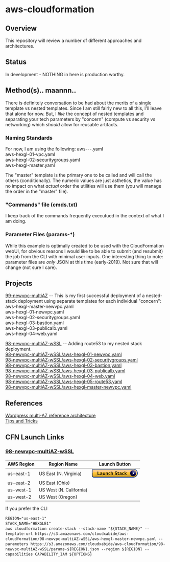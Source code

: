 # aws-cloudformation

## Overview
This repository will review a number of different approaches and architectures.

## Status
In development - NOTHING in here is production worthy.

## Method(s).. maannn..
There is definitely conversation to be had about the merits of a single template vs nested templates.  Since I am still fairly new to all this, I'll leave that alone for now.  But, I *like* the concept of nested templates and separating your tech parameters by "concern" (compute vs security vs networking) which *should* allow for reusable artifacts.  
### Naming Standards
For now, I am using the following:
aws-<project>-<numeric value>-<concern>.yaml  
aws-hexgl-01-vpc.yaml  
aws-hexgl-02-securitygroups.yaml  
aws-hexgl-master.yaml  

The "master" template is the primary one to be called and will call the others (conditionally).  The numeric values are just asthetics, the value has no impact on what *actual* order the utilities will use them (you will manage the order in the "master" file).

### "Commands" file (cmds.txt)
I keep track of the commands frequently executued in the context of what I am doing.

### Parameter Files (params-*)
While this example is optimally created to be used with the CloudFormation webUI, for obvious reasons I would like to be able to submit (and resubmit) the job from the CLI with minimal user inputs.  One interesting thing to note: parameter files are *only* JSON at this time (early-2019).  Not sure that will change (not sure I care).

## Projects
[99-newvpc-multiAZ](99-newvpc-multiAZ) -- This is my first successful deployment of a nested-stack deployment using separate templates for each individual "concern":  
aws-hexgl-master-newvpc.yaml  
aws-hexgl-01-newvpc.yaml  
aws-hexgl-02-securitygroups.yaml  
aws-hexgl-03-bastion.yaml  
aws-hexgl-03-publicalb.yaml  
aws-hexgl-04-web.yaml  

[98-newvpc-multiAZ-wSSL](98-newvpc-multiAZ-wSSL) -- Adding route53 to my nested stack deployment.  
[98-newvpc-multiAZ-wSSL/aws-hexgl-01-newvpc.yaml](98-newvpc-multiAZ-wSSL/aws-hexgl-01-newvpc.yaml)  
[98-newvpc-multiAZ-wSSL/aws-hexgl-02-securitygroups.yaml](98-newvpc-multiAZ-wSSL/aws-hexgl-02-securitygroups.yaml)  
[98-newvpc-multiAZ-wSSL/aws-hexgl-03-bastion.yaml](98-newvpc-multiAZ-wSSL/aws-hexgl-03-bastion.yaml)  
[98-newvpc-multiAZ-wSSL/aws-hexgl-03-publicalb.yaml](98-newvpc-multiAZ-wSSL/aws-hexgl-03-publicalb.yaml)    
[98-newvpc-multiAZ-wSSL/aws-hexgl-04-web.yaml](98-newvpc-multiAZ-wSSL/aws-hexgl-04-web.yaml)  
[98-newvpc-multiAZ-wSSL/aws-hexgl-05-route53.yaml](98-newvpc-multiAZ-wSSL/aws-hexgl-05-route53.yaml)  
[98-newvpc-multiAZ-wSSL/aws-hexgl-master-newvpc.yaml](98-newvpc-multiAZ-wSSL/aws-hexgl-master-newvpc.yaml)  


## References
[Wordpress multi-AZ reference architecture](https://github.com/aws-samples/aws-hexgl)  
[Tips and Tricks](./tips-n-tricks.md)

## CFN Launch Links

### [98-newvpc-multiAZ-wSSL](98-newvpc-multiAZ-wSSL)

| AWS Region | Region Name | Launch Button 
| --- | --- | ---
| us-east-1 | US East (N. Virginia) |  [![cloudformation-launch-stack](images/cloudformation-launch-stack.png)](https://console.aws.amazon.com/cloudformation/home?region=us-east-1#/stacks/new?stackName=WordPress&templateURL=https://s3.amazonaws.com/cloudxabide/aws-cloudformation/98-newvpc-multiAZ-wSSL/aws-hexgl-master-newvpc.yaml) |
| us-east-2 | US East (Ohio) | 
| us-west-1 | US West (N. California) | 
| us-west-2 | US West (Oregon) | 

If you prefer the CLI
```
REGION="us-east-1"
STACK_NAME="HEXGLE1"
aws cloudformation create-stack --stack-name "${STACK_NAME}" --template-url https://s3.amazonaws.com/cloudxabide/aws-cloudformation/98-newvpc-multiAZ-wSSL/aws-hexgl-master-newvpc.yaml --parameters https://s3.amazonaws.com/cloudxabide/aws-cloudformation/98-newvpc-multiAZ-wSSL/params-${REGION}.json --region ${REGION} --capabilities CAPABILITY_IAM ${OPTIONS}
```
